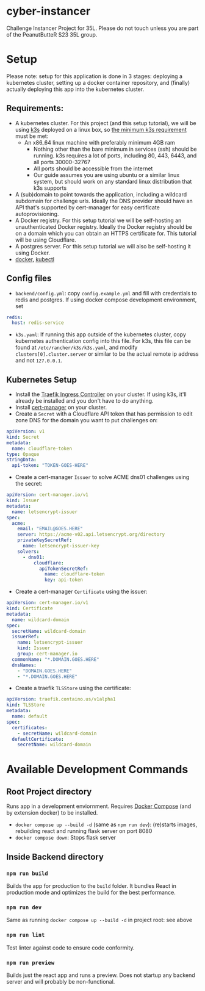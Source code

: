 # cyber-instancer
Challenge Instancer Project for 35L. Please do not touch unless you are part of the PeanutButteR S23 35L group.


# Setup
Please note: setup for this application is done in 3 stages: deploying a kubernetes cluster, setting up a docker container repository, and (finally) actually deploying this app into the kubernetes cluster.

## Requirements:
- A kubernetes cluster. For this project (and this setup tutorial), we will be using [k3s](https://k3s.io/) deployed on a linux box, so [the minimum k3s requirement](https://docs.k3s.io/installation/requirements) must be met:
    - An x86_64 linux machine with preferably minimum 4GB ram
        - Nothing other than the bare minimum in services (ssh) should be running. k3s requires a lot of ports, including 80, 443, 6443, and all ports 30000-32767
        - All ports should be accessible from the internet
        - Our guide assumes you are using ubuntu or a similar linux system, but should work on any standard linux distribution that k3s supports
- A (sub)domain to point towards the application, including a wildcard subdomain for challenge urls. Ideally the DNS provider should have an API that's supported by cert-manager for easy certificate autoprovisioning.
- A Docker registry. For this setup tutorial we will be self-hosting an unauthenticated Docker registry. Ideally the Docker registry should be on a domain which you can obtain an HTTPS certificate for. This tutorial will be using Cloudflare.
- A postgres server. For this setup tutorial we will also be self-hosting it using Docker.
- [docker](https://docs.docker.com/get-docker/), [kubectl](https://kubernetes.io/docs/tasks/tools/)

## Config files
- `backend/config.yml`: copy `config.example.yml` and fill with credentials to redis and postgres. If using docker compose development environment, set
```yaml
redis:
  host: redis-service
```
- `k3s.yaml`: If running this app outside of the kubernetes cluster, copy kubernetes authentication config into this file. For k3s, this file can be found at `/etc/rancher/k3s/k3s.yaml`, and modify `clusters[0].cluster.server` or similar to be the actual remote ip address and not `127.0.0.1`.

## Kubernetes Setup
- Install the [Traefik Ingress Controller](https://doc.traefik.io/traefik/providers/kubernetes-ingress/) on your cluster. If using k3s, it'll already be installed and you don't have to do anything.
- Install [cert-manager](https://cert-manager.io) on your cluster.
- Create a `Secret` with a Cloudflare API token that has permission to edit zone DNS for the domain you want to put challenges on:
```yaml
apiVersion: v1
kind: Secret
metadata:
  name: cloudflare-token
type: Opaque
stringData:
  api-token: "TOKEN-GOES-HERE"
```
- Create a cert-manager `Issuer` to solve ACME dns01 challenges using the secret:
```yaml
apiVersion: cert-manager.io/v1
kind: Issuer
metadata:
  name: letsencrypt-issuer
spec:
  acme:
    email: "EMAIL@GOES.HERE"
    server: https://acme-v02.api.letsencrypt.org/directory
    privateKeySecretRef:
      name: letsencrypt-issuer-key
    solvers:
      - dns01:
          cloudflare:
            apiTokenSecretRef:
              name: cloudflare-token
              key: api-token
```
- Create a cert-manager `Certificate` using the issuer:
```yaml
apiVersion: cert-manager.io/v1
kind: Certificate
metadata:
  name: wildcard-domain
spec:
  secretName: wildcard-domain
  issuerRef:
    name: letsencrypt-issuer
    kind: Issuer
    group: cert-manager.io
  commonName: "*.DOMAIN.GOES.HERE"
  dnsNames:
    - "DOMAIN.GOES.HERE"
    - "*.DOMAIN.GOES.HERE"
```
- Create a traefik `TLSStore` using the certificate:
```yaml
apiVersion: traefik.containo.us/v1alpha1
kind: TLSStore
metadata:
  name: default
spec:
  certificates:
    - secretName: wildcard-domain
  defaultCertificate:
    secretName: wildcard-domain
```

# Available Development Commands
## Root Project directory

Runs app in a development enviornment. Requires [Docker Compose](https://docs.docker.com/compose/install/) (and by extension docker) to be installed.
- `docker compose up --build -d` (same as `npm run dev`): (re)starts images, rebuilding react and running flask server on port 8080
- `docker compose down`: Stops flask server 

## Inside Backend directory

### `npm run build`

Builds the app for production to the `build` folder.
It bundles React in production mode and optimizes the build for the best performance.

### `npm run dev`

Same as running `docker compose up --build -d` in project root: see above

### `npm run lint`

Test linter against code to ensure code conformity.

### `npm run preview`

Builds just the react app and runs a preview. Does not startup any backend server and will probably be non-functional.
